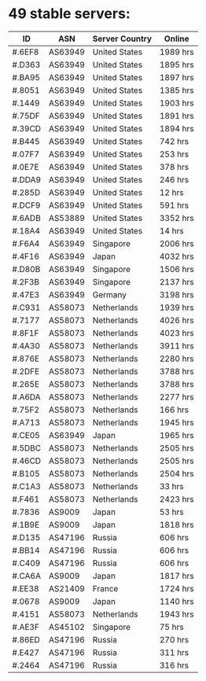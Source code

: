 # 49 stable servers:

| ID | ASN | Server Country | Online |
| ------ | ------ | ------ | ------ |
| #.6EF8 | AS63949 | United States | 1989 hrs |
| #.D363 | AS63949 | United States | 1895 hrs |
| #.BA95 | AS63949 | United States | 1897 hrs |
| #.8051 | AS63949 | United States | 1385 hrs |
| #.1449 | AS63949 | United States | 1903 hrs |
| #.75DF | AS63949 | United States | 1891 hrs |
| #.39CD | AS63949 | United States | 1894 hrs |
| #.B445 | AS63949 | United States | 742 hrs |
| #.07F7 | AS63949 | United States | 253 hrs |
| #.0E7E | AS63949 | United States | 378 hrs |
| #.DDA9 | AS63949 | United States | 246 hrs |
| #.285D | AS63949 | United States | 12 hrs |
| #.DCF9 | AS63949 | United States | 591 hrs |
| #.6ADB | AS53889 | United States | 3352 hrs |
| #.18A4 | AS63949 | United States | 14 hrs |
| #.F6A4 | AS63949 | Singapore | 2006 hrs |
| #.4F16 | AS63949 | Japan | 4032 hrs |
| #.D80B | AS63949 | Singapore | 1506 hrs |
| #.2F3B | AS63949 | Singapore | 2137 hrs |
| #.47E3 | AS63949 | Germany | 3198 hrs |
| #.C931 | AS58073 | Netherlands | 1939 hrs |
| #.7177 | AS58073 | Netherlands | 4026 hrs |
| #.8F1F | AS58073 | Netherlands | 4023 hrs |
| #.4A30 | AS58073 | Netherlands | 3911 hrs |
| #.876E | AS58073 | Netherlands | 2280 hrs |
| #.2DFE | AS58073 | Netherlands | 3788 hrs |
| #.265E | AS58073 | Netherlands | 3788 hrs |
| #.A6DA | AS58073 | Netherlands | 2277 hrs |
| #.75F2 | AS58073 | Netherlands | 166 hrs |
| #.A713 | AS58073 | Netherlands | 1945 hrs |
| #.CE05 | AS63949 | Japan | 1965 hrs |
| #.5DBC | AS58073 | Netherlands | 2505 hrs |
| #.46CD | AS58073 | Netherlands | 2505 hrs |
| #.B105 | AS58073 | Netherlands | 2504 hrs |
| #.C1A3 | AS58073 | Netherlands | 33 hrs |
| #.F461 | AS58073 | Netherlands | 2423 hrs |
| #.7836 | AS9009 | Japan | 53 hrs |
| #.1B9E | AS9009 | Japan | 1818 hrs |
| #.D135 | AS47196 | Russia | 606 hrs |
| #.BB14 | AS47196 | Russia | 606 hrs |
| #.C409 | AS47196 | Russia | 606 hrs |
| #.CA6A | AS9009 | Japan | 1817 hrs |
| #.EE38 | AS21409 | France | 1724 hrs |
| #.0678 | AS9009 | Japan | 1140 hrs |
| #.4151 | AS58073 | Netherlands | 1943 hrs |
| #.AE3F | AS45102 | Singapore | 75 hrs |
| #.86ED | AS47196 | Russia | 270 hrs |
| #.E427 | AS47196 | Russia | 311 hrs |
| #.2464 | AS47196 | Russia | 316 hrs |


